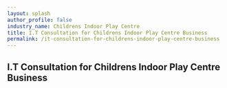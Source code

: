 ```yaml
---
layout: splash 
author_profile: false 
industry_name: Childrens Indoor Play Centre
title: I.T Consultation for Childrens Indoor Play Centre Business
permalink: /it-consultation-for-childrens-indoor-play-centre-business
---
```


## I.T Consultation for Childrens Indoor Play Centre Business